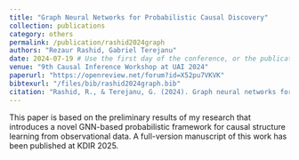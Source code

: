 ```yaml
---
title: "Graph Neural Networks for Probabilistic Causal Discovery"
collection: publications
category: others
permalink: /publication/rashid2024graph
authors: "Rezaur Rashid, Gabriel Terejanu"
date: 2024-07-19 # Use the first day of the conference, or the publication date if you know it
venue: "9th Causal Inference Workshop at UAI 2024"
paperurl: "https://openreview.net/forum?id=X52pu7VKVK" 
bibtexurl: "/files/bib/rashid2024graph.bib"
citation: "Rashid, R., & Terejanu, G. (2024). Graph neural networks for probabilistic causal discovery. In 9th Causal Inference Workshop at UAI 2024."
---
```


This paper is based on the preliminary results of my research that introduces a novel GNN-based probabilistic framework for causal structure learning from observational data. A full-version manuscript of this work has been published at KDIR 2025.